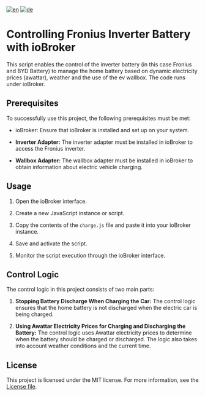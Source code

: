 [![en](https://img.shields.io/badge/lang-en-red.svg)](https://github.com/eidmanna/iobroker/blob/master/README.md)
[![de](https://img.shields.io/badge/lang-de-yellow.svg)](https://github.com/eidmanna/iobroker/blob/master/README.de.md)

# Controlling Fronius Inverter Battery with ioBroker

This script enables the control of the inverter battery (in this case Fronius and BYD Battery) to manage the home battery based on dynamic electricity prices (awattar), weather and the use of the ev wallbox. The code runs under ioBroker.

## Prerequisites

To successfully use this project, the following prerequisites must be met:

- ioBroker: Ensure that ioBroker is installed and set up on your system.

- **Inverter Adapter:** The inverter adapter must be installed in ioBroker to access the Fronius inverter.

- **Wallbox Adapter:** The wallbox adapter must be installed in ioBroker to obtain information about electric vehicle charging.

## Usage

1. Open the ioBroker interface.

2. Create a new JavaScript instance or script.

3. Copy the contents of the `charge.js` file and paste it into your ioBroker instance.

4. Save and activate the script.

5. Monitor the script execution through the ioBroker interface.

## Control Logic

The control logic in this project consists of two main parts:

1. **Stopping Battery Discharge When Charging the Car:** The control logic ensures that the home battery is not discharged when the electric car is being charged.

2. **Using Awattar Electricity Prices for Charging and Discharging the Battery:** The control logic uses Awattar electricity prices to determine when the battery should be charged or discharged. The logic also takes into account weather conditions and the current time.

## License

This project is licensed under the MIT license. For more information, see the [License file](LICENSE).
